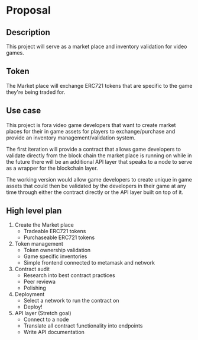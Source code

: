 # Proposal

## Description
This project will serve as a market place and inventory validation for video games.

## Token
The Market place will exchange ERC721 tokens that are specific to the game
they're being traded for.

## Use case
This project is fora video game developers that want to 
create market places for their in game assets for players to exchange/purchase
and provide an inventory management/validation system. 

The first iteration will provide a contract that allows game developers 
to validate directly from the block chain the market place is running 
on while in the future there will be an additional API layer that speaks to a node to serve as a wrapper for the 
blockchain layer.

The working version would allow game developers to create unique in game assets that 
could then be validated by the developers in their game at any time through either
the contract directly or the API layer built on top of it.

## High level plan
1. Create the Market place
    * Tradeable ERC721 tokens
    * Purchaseable ERC721 tokens
2. Token management
    * Token ownership validation
    * Game specific inventories
    * Simple frontend connected to metamask and network
3. Contract audit
    * Research into best contract practices
    * Peer reviewa
    * Polishing
4. Deployment
    * Select a network to run the contract on
    * Deploy!
4. API layer (Stretch goal)
    * Connect to a node
    * Translate all contract functionality into endpoints
    * Write API documentation
